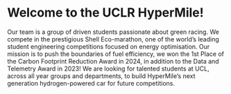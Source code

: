 # Welcome to the UCLR HyperMile! 

Our team is a group of driven students passionate about green racing.
We compete in the prestigious Shell Eco-marathon, one of the world’s leading student engineering competitions focused on energy optimisation.
Our mission is to push the boundaries of fuel efficiency, we won the 1st Place of the Carbon Footprint Reduction Award in 2024, in addition to the Data and Telemetry Award in 2023!
We are looking for talented students at UCL, across all year groups and departments, to build HyperMile’s next generation hydrogen-powered car for future competitions.
